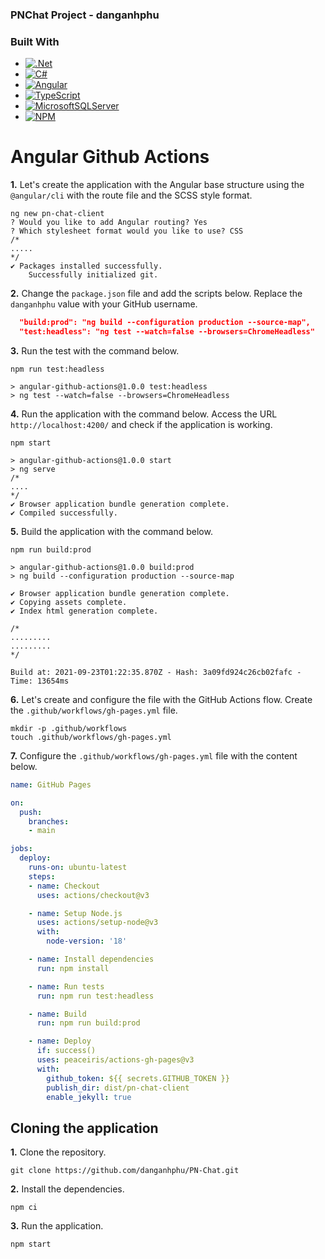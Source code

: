 ### PNChat Project - danganhphu
### Built With

* [![.Net][DotNet-fr]][DotNet-url]
* [![C#][CSharp-dotnet]][CSharp-url]
* [![Angular][Angular.io]][Angular-url]
* [![TypeScript][TypeScript-ng]][TypeScript-url]
* [![MicrosoftSQLServer][MSSQL-db]][MSSQL-url]
* [![NPM][NPM-pmv]][NPM-url]



<!-- MARKDOWN LINKS & IMAGES -->
<!-- https://www.markdownguide.org/basic-syntax/#reference-style-links -->

[DotNet-fr]: https://img.shields.io/badge/.NET-5C2D91?style=for-the-badge&logo=.net&logoColor=white
[DotNet-url]: https://learn.microsoft.com/en-us/dotnet/
[CSharp-dotnet]: https://img.shields.io/badge/c%23-%23239120.svg?style=for-the-badge&logo=c-sharp&logoColor=white
[CSharp-url]: https://learn.microsoft.com/en-us/dotnet/csharp/
[Angular.io]: https://img.shields.io/badge/Angular-DD0031?style=for-the-badge&logo=angular&logoColor=white
[Angular-url]: https://angular.io/
[TypeScript-ng]: https://img.shields.io/badge/typescript-%23007ACC.svg?style=for-the-badge&logo=typescript&logoColor=white
[TypeScript-url]: https://www.typescriptlang.org/
[MSSQL-db]: https://img.shields.io/badge/Microsoft%20SQL%20Server-CC2927?style=for-the-badge&logo=microsoft%20sql%20server&logoColor=white
[MSSQL-url]: https://learn.microsoft.com/en-us/sql/sql-server/?view=sql-server-ver16
[NPM-pmv]: https://img.shields.io/badge/NPM-%23CB3837.svg?style=for-the-badge&logo=npm&logoColor=white
[NPM-url]: https://www.npmjs.com/

# Angular Github Actions

**1.** Let's create the application with the Angular base structure using the `@angular/cli` with the route file and the SCSS style format.

```shell
ng new pn-chat-client
? Would you like to add Angular routing? Yes
? Which stylesheet format would you like to use? CSS
/*
.....
*/
✔ Packages installed successfully.
    Successfully initialized git.
```

**2.** Change the `package.json` file and add the scripts below. Replace the `danganhphu` value with your GitHub username.

```json
  "build:prod": "ng build --configuration production --source-map",
  "test:headless": "ng test --watch=false --browsers=ChromeHeadless"
```

**3.** Run the test with the command below.

```shell
npm run test:headless

> angular-github-actions@1.0.0 test:headless
> ng test --watch=false --browsers=ChromeHeadless
```

**4.** Run the application with the command below. Access the URL `http://localhost:4200/` and check if the application is working.

```shell
npm start

> angular-github-actions@1.0.0 start
> ng serve
/*
....
*/
✔ Browser application bundle generation complete.
✔ Compiled successfully.
```

**5.** Build the application with the command below.

```shell
npm run build:prod

> angular-github-actions@1.0.0 build:prod
> ng build --configuration production --source-map

✔ Browser application bundle generation complete.
✔ Copying assets complete.
✔ Index html generation complete.

/*
.........
.........
*/

Build at: 2021-09-23T01:22:35.870Z - Hash: 3a09fd924c26cb02fafc - Time: 13654ms
```

**6.** Let's create and configure the file with the GitHub Actions flow. Create the `.github/workflows/gh-pages.yml` file.

```shell
mkdir -p .github/workflows
touch .github/workflows/gh-pages.yml
```

**7.** Configure the `.github/workflows/gh-pages.yml` file with the content below.

```yaml
name: GitHub Pages

on:
  push:
    branches:
    - main

jobs:
  deploy:
    runs-on: ubuntu-latest
    steps:
    - name: Checkout
      uses: actions/checkout@v3

    - name: Setup Node.js
      uses: actions/setup-node@v3
      with:
        node-version: '18'

    - name: Install dependencies
      run: npm install

    - name: Run tests
      run: npm run test:headless

    - name: Build
      run: npm run build:prod

    - name: Deploy
      if: success()
      uses: peaceiris/actions-gh-pages@v3
      with:
        github_token: ${{ secrets.GITHUB_TOKEN }}
        publish_dir: dist/pn-chat-client
        enable_jekyll: true
```

## Cloning the application

**1.** Clone the repository.

```shell
git clone https://github.com/danganhphu/PN-Chat.git
```

**2.** Install the dependencies.

```shell
npm ci
```

**3.** Run the application.

```shell
npm start
```

